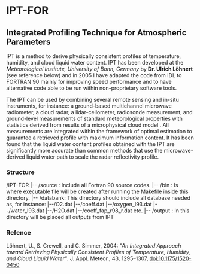 # IPT-FOR
## Integrated Profiling Technique for Atmospheric Parameters

IPT is a method to derive physically consistent profiles of temperature, humidity, and cloud liquid water content.
IPT has been developed at the _Meteorological Institute, University of Bonn, Germany_ by **Dr. Ulrich Löhnert** (see reference below) and in 2005 I have adapted the code from IDL to FORTRAN 90 mainly for improving speed performance and to have alternative code able to be run within non-proprietary software tools.

The IPT can be used by combining several remote sensing and in-situ instruments, for instance: a ground-based multichannel microwave radiometer, a cloud radar, a lidar-ceilometer, radiosonde measurement, and ground-level measurements of standard meteorological properties with statistics derived from results of a microphysical cloud model
.
All measurements are integrated within the framework of optimal estimation to guarantee a retrieved profile with maximum information content. It has been found that the liquid water content profiles obtained with the IPT are significantly more accurate than common methods that use the microwave-derived liquid water path to scale the radar reflectivity profile. 

### Structure ###
/IPT-FOR
        |-- /source  : Include all Fortran 90 source codes.
        |-- /bin     : Is where executable file will be created after running the Makefile inside this directory.
        |-- /databank: This directory should include all database needed as, for instance:
            |--/O2.dat
            |--/coeff.dat
            |--/oxygen_l93.dat
            |--/water_l93.dat
            |--/H2O.dat
            |--/coeff_fap_r98_r.dat
            etc.
        |-- /output   : In this directory will be placed all outputs from IPT


### Refence ###
Löhnert, U., S. Crewell, and C. Simmer, 2004: _"An Integrated Approach toward Retrieving Physically Consistent Profiles of Temperature, Humidity, and Cloud Liquid Water"_. J. Appl. Meteor., 43, 1295–1307, [doi:10.1175/1520-0450](https://doi.org/10.1175/1520-0450(2004)043<1295:AIATRP>2.0.CO;2)
